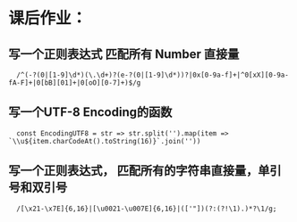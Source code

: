 # 课后作业：

## 写一个正则表达式 匹配所有 Number 直接量
      /^(-?(0|[1-9]\d*)(\.\d+)?(e-?(0|[1-9]\d*))?|0x[0-9a-f]+|^0[xX][0-9a-fA-F]+|0[bB][01]+|0[oO][0-7]+)$/g
     
## 写一个UTF-8 Encoding的函数
      const EncodingUTF8 = str => str.split('').map(item => `\\u${item.charCodeAt().toString(16)}`.join(''))

## 写一个正则表达式， 匹配所有的字符串直接量，单引号和双引号

      /[\x21-\x7E]{6,16}|[\u0021-\u007E]{6,16}|(['"])(?:(?!\1).)*?\1/g;
